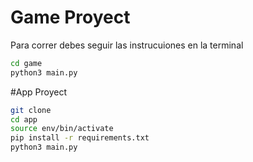 # Game Proyect

Para correr debes seguir las instrucuiones en la terminal

```sh
cd game
python3 main.py 
```


#App Proyect
```sh
git clone
cd app
source env/bin/activate
pip install -r requirements.txt
python3 main.py 
```